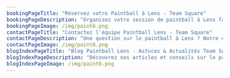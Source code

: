 ```yaml
---
bookingPageTitle: "Réservez votre Paintball à Lens - Team Square"
bookingPageDescription: "Organisez votre session de paintball à Lens facilement. Choisissez votre date, le nombre de joueurs et préparez-vous pour une aventure immersive avec Team Square."
bookingPageImage: /img/paint6.png
contactPageTitle: "Contactez l'équipe Paintball Lens - Team Square"
contactPageDescription: "Une question sur le paintball à Lens ? Notre équipe est là pour vous aider à organiser votre événement sur-mesure et répondre à toutes vos demandes."
contactPageImage: /img/paint6.png
blogIndexPageTitle: "Blog Paintball Lens - Astuces & Actualités Team Square"
blogIndexPageDescription: "Découvrez nos articles et conseils sur le paintball à Lens. Profitez des actualités de Team Square pour une expérience de jeu optimale."
blogIndexPageImage: /img/paint6.png
---
```

